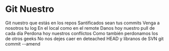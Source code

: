 # Git Nuestro

Git nuestro que estás en los repos
Santificados sean tus commits
Venga a nosotros tu log
En el local como en el remote
Danos hoy nuestro pull de cada día
Perdona hoy nuestros conflictos
Como también perdonamos los de otros geeks
No nos dejes caer en deteached HEAD
y líbranos de SVN
git commit --amend
